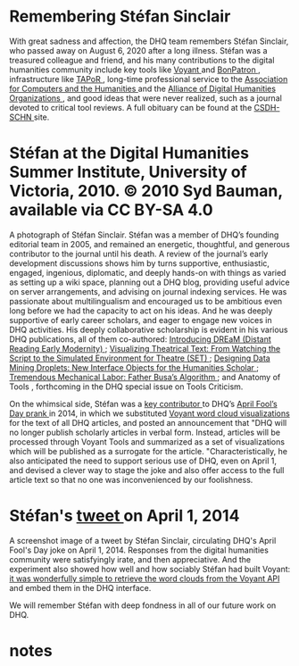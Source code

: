 

# Remembering Stéfan Sinclair 


With great sadness and affection, the DHQ team remembers Stéfan Sinclair, who passed away on August 6, 2020 after a long illness. Stéfan was a treasured colleague and friend, and his many contributions to the digital humanities community include key tools like [Voyant ](https://voyant-tools.org)and [BonPatron ](https://bonpatron.com), infrastructure like [TAPoR ](http://tapor.ca/home), long-time professional service to the [Association for Computers and the Humanities ](https://ach.org)and the [Alliance of Digital Humanities Organizations ](https://adho.org), and good ideas that were never realized, such as a journal devoted to critical tool reviews. A full obituary can be found at the [CSDH-SCHN ](https://csdh-schn.org/stefan-sinclair-in-memoriam/)site. 


# Stéfan at the Digital Humanities Summer Institute, University of Victoria, 2010. © 2010 Syd Bauman, available via CC BY-SA 4.0 

A photograph of Stéfan Sinclair. 
Stéfan was a member of DHQ’s founding editorial team in 2005, and remained an energetic, thoughtful, and generous contributor to the journal until his death. A review of the journal’s early development discussions shows him by turns supportive, enthusiastic, engaged, ingenious, diplomatic, and deeply hands-on with things as varied as setting up a wiki space, planning out a DHQ blog, providing useful advice on server arrangements, and advising on journal indexing services. He was passionate about multilingualism and encouraged us to be ambitious even long before we had the capacity to act on his ideas. And he was deeply supportive of early career scholars, and eager to engage new voices in DHQ activities. His deeply collaborative scholarship is evident in his various DHQ publications, all of them co-authored: [Introducing DREaM (Distant Reading Early Modernity) ](http://www.digitalhumanities.org/dhq/vol/11/4/000313/000313.html); [Visualizing Theatrical Text: From Watching the Script to the Simulated Environment for Theatre (SET) ](http://www.digitalhumanities.org/dhq/vol/7/3/000166/000166.html); [Designing Data Mining Droplets: New Interface Objects for the Humanities Scholar ](http://www.digitalhumanities.org/dhq/vol/3/3/000067/000067.html); [Tremendous Mechanical Labor: Father Busa’s Algorithm ](http://www.digitalhumanities.org/dhq/vol/14/3/000456/000456.html); and Anatomy of Tools , forthcoming in the DHQ special issue on Tools Criticism. 

On the whimsical side, Stéfan was a [key contributor ](https://twitter.com/sgsinclair/status/450949585708797952)to DHQ’s [April Fool’s Day prank ](http://lists.digitalhumanities.org/pipermail/humanist/2014-April/011859.html)in 2014, in which we substituted [Voyant word cloud visualizations ](http://theoreti.ca/?p=5192)for the text of all DHQ articles, and posted an announcement that "DHQ will no longer publish scholarly articles in verbal form. Instead, articles will be processed through Voyant Tools and summarized as a set of visualizations which will be published as a surrogate for the article. "Characteristically, he also anticipated the need to support serious use of DHQ, even on April 1, and devised a clever way to stage the joke and also offer access to the full article text so that no one was inconvenienced by our foolishness. 


# Stéfan's [tweet ](https://twitter.com/sgsinclair/status/450949585708797952)on April 1, 2014 

A screenshot image of a tweet by Stéfan Sinclair, circulating DHQ's April Fool's Day joke on April 1, 2014. 
Responses from the digital humanities community were satisfyingly irate, and then appreciative. And the experiment also showed how well and how sociably Stéfan had built Voyant: [it was wonderfully simple to retrieve the word clouds from the Voyant API ](https://stefansinclair.name/custom-cirrus/)and embed them in the DHQ interface. 

We will remember Stéfan with deep fondness in all of our future work on DHQ. 


# notes
